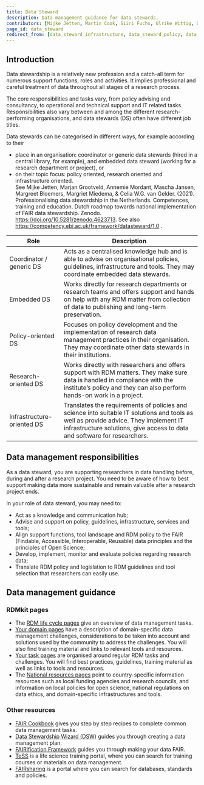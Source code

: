 ```yaml
---
title: Data Steward
description: Data management guidance for data stewards.
contributors: [Mijke Jetten, Martin Cook, Siiri Fuchs, Ulrike Wittig, Daniel Wibberg, Helena Schnitzer, Xenia Perez-Sitja, Nazeefa Fatima, Gregoire Rossier]
page_id: data_steward
redirect_from: [data_steward_infrastructure, data_steward_policy, data_steward_research]
---
```


## Introduction

Data stewardship is a relatively new profession and a catch-all term for numerous support functions, roles and activities. It implies professional and careful treatment of data throughout all stages of a research process. 

The core responsibilities and tasks vary, from policy advising and consultancy, to operational and technical support and IT related tasks. Responsibilities also vary between and among the different research-performing organisations, and data stewards (DS) often have different job titles.

Data stewards can be categorised in different ways, for example according to their 

 * place in an organisation: coordinator or generic data stewards (hired in a central library, for example), and embedded data steward (working for a research department or project), or
 * on their topic focus: policy oriented, research oriented and infrastructure oriented.\
 See Mijke Jetten, Marjan Grootveld, Annemie Mordant, Mascha Jansen, Margreet Bloemers, Margriet Miedema, & Celia W.G. van Gelder. (2021). Professionalising data stewardship in the Netherlands. Competences, training and education. Dutch roadmap towards national implementation of FAIR data stewardship. Zenodo. <https://doi.org/10.5281/zenodo.4623713>. See also <https://competency.ebi.ac.uk/framework/datasteward/1.0> 
. 

| Role                       | Description |
| -------------------------- | ----------- |
| Coordinator / generic DS   | Acts as a centralised knowledge hub and is able to advise on organisational policies, guidelines, infrastructure and tools. They may coordinate embedded data stewards. |
| Embedded DS                | Works directly for research departments or research teams and offers support and hands on help with any RDM matter from collection of data to publishing and long-term preservation.|
| Policy-oriented DS         | Focuses on policy development and the implementation of research data management practices in their organisation. They may coordinate other data stewards in their institutions.|
| Research-oriented DS       | Works directly with researchers and offers support with RDM matters. They make sure data is handled in compliance with the institute’s policy and they can also perform hands-on work in a project.|
| Infrastructure-oriented DS | Translates the requirements of policies and science into suitable IT solutions and tools as well as provide advice. They implement IT infrastructure solutions, give access to data and software for researchers.|


## Data management responsibilities

As a data steward, you are supporting researchers in data handling before, during and after a research project. You need to be aware of how to best support making data more sustainable and remain valuable after a research project ends. 

In your role of data steward, you may need to:

 * Act as a knowledge and communication hub; 
 * Advise and support on policy, guidelines, infrastructure, services and tools;
 * Align support functions, tool landscape and RDM policy to the FAIR (Findable, Accessible, Interoperable, Reusable) data principles and the principles of Open Science;
 * Develop, implement, monitor and evaluate policies regarding research data;
 * Translate RDM policy and legislation to RDM guidelines and tool selection that researchers can easily use.


## Data management guidance

### RDMkit pages

 * The [RDM life cycle pages](https://rdmkit.elixir-europe.org/data_life_cycle) give an overview of data management tasks. 
 * [Your domain pages](https://rdmkit.elixir-europe.org/your_domain) have a description of domain-specific data management challenges, considerations to be taken into account and solutions used by the community to address the challenges. You will also find training material and links to relevant tools and resources.
 * [Your task pages](https://rdmkit.elixir-europe.org/your_tasks) are organised around regular RDM tasks and challenges. You will find best practices, guidelines, training material as well as links to tools and resources.
 * The [National resources pages](https://rdmkit.elixir-europe.org/national_resources) point to country-specific information resources such as local funding agencies and research councils, and information on local policies for open science, national regulations on data ethics, and domain-specific infrastructures and tools.

### Other resources

 * [FAIR Cookbook](https://faircookbook.elixir-europe.org/) gives you step by step recipes to complete common data management tasks.
 * [Data Stewardship Wizard (DSW)](https://ds-wizard.org/) guides you through creating a data management plan.
 * [FAIRification Framework](https://fairplus-project.eu/fairplus-outputs/) guides you through making your data FAIR.
 * [TeSS](https://tess.elixir-europe.org/) is a life science training portal, where you can search for training courses or materials on data management.
 * [FAIRsharing](https://tess.elixir-europe.org/) is a portal where you can search for databases, standards and policies.
